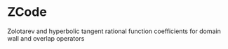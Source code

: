 # ZCode
Zolotarev and hyperbolic tangent rational function coefficients for domain wall and overlap operators 

